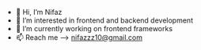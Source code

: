 - 👋 Hi, I’m Nifaz
- 👀 I’m interested in frontend and backend development 
- 🌱 I’m currently working on frontend frameworks
- 📫 Reach me --> nifazzz10@gmail.com

<!---
nifazzz10/nifazzz10 is a ✨ special ✨ repository because its `README.md` (this file) appears on your GitHub profile.
You can click the Preview link to take a look at your changes.
--->
